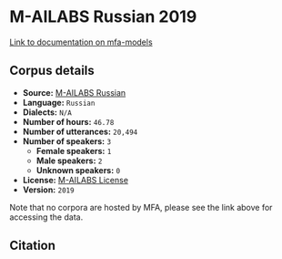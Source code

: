 
# M-AILABS Russian 2019

[Link to documentation on mfa-models](https://mfa-models.readthedocs.io/en/main/corpus/m_ailabs_russian_2019.html)

## Corpus details

- **Source:** [M-AILABS Russian](https://openslr.org/94/)
- **Language:** `Russian`
- **Dialects:** `N/A`
- **Number of hours:** `46.78`
- **Number of utterances:** `20,494`
- **Number of speakers:** `3`
  - **Female speakers:** `1`
  - **Male speakers:** `2`
  - **Unknown speakers:** `0`
- **License:** [M-AILABS License](https://www.caito.de/2019/01/the-m-ailabs-speech-dataset/)
- **Version:** `2019`

Note that no corpora are hosted by MFA, please see the link above for accessing the data.

## Citation

```bibtex

```
